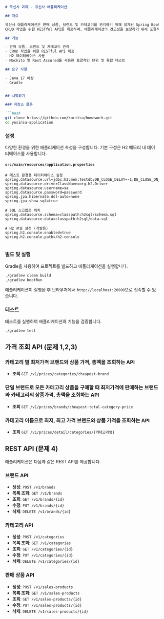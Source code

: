
```markdown
# 무신사 과제 - 유신사 애플리케이션

## 개요

유신사 애플리케이션은 판매 상품, 브랜드 및 카테고리를 관리하기 위해 설계된 Spring Boot 기반의 애플리케이션입니다. 
CRUD 작업을 위한 RESTful API를 제공하며, 애플리케이션의 견고성을 보장하기 위해 포괄적인 테스트를 포함하고 있습니다.

## 기능

- 판매 상품, 브랜드 및 카테고리 관리
- CRUD 작업을 위한 RESTful API 제공
- H2 데이터베이스 사용
- Mockito 및 Rest Assured를 사용한 포괄적인 단위 및 통합 테스트

## 요구 사항

- Java 17 이상
- Gradle


## 시작하기

### 저장소 클론

```bash
git clone https://github.com/koritsu/homework.git
cd yusinsa-application
```

### 설정

다양한 환경을 위한 애플리케이션 속성을 구성합니다. 기본 구성은 H2 메모리 내 데이터베이스를 사용합니다.

#### `src/main/resources/application.properties`

```properties
# 테스트 환경용 데이터베이스 설정
spring.datasource.url=jdbc:h2:mem:testdb;DB_CLOSE_DELAY=-1;DB_CLOSE_ON_EXIT=FALSE
spring.datasource.driverClassName=org.h2.Driver
spring.datasource.username=sa
spring.datasource.password=password
spring.jpa.hibernate.ddl-auto=none
spring.jpa.show-sql=true

# SQL 스크립트 위치
spring.datasource.schema=classpath:h2sql/schema.sql
spring.datasource.data=classpath:h2sql/data.sql

# H2 콘솔 설정 (개발용)
spring.h2.console.enabled=true
spring.h2.console.path=/h2-console


```

### 빌드 및 실행

Gradle을 사용하여 프로젝트를 빌드하고 애플리케이션을 실행합니다.

```bash
./gradlew clean build
./gradlew bootRun
```

애플리케이션이 실행된 후 브라우저에서 `http://localhost:20000`으로 접속할 수 있습니다.

### 테스트

테스트를 실행하여 애플리케이션의 기능을 검증합니다.

```bash
./gradlew test
```

## 가격 조회 API (문제 1,2,3)

### 카테고리 별 최저가격 브랜드와 상품 가격, 총액을 조회하는 API

- **조회** `GET /v1/prices/categories/cheapest-brand`

### 단일 브랜드로 모든 카테고리 상품을 구매할 때 최저가격에 판매하는 브랜드와 카테고리의 상품가격, 총액을 조회하는 API

- **조회** `GET /v1/prices/brands/cheapest-total-category-price`

### 카테고리 이름으로 최저, 최고 가격 브랜드와 상품 가격을 조회하는 API

- **조회** `GET /v1/prices/detail/categories/{카테고리명}`

## REST API (문제 4)

애플리케이션은 다음과 같은 REST API를 제공합니다.

### 브랜드 API

- **생성**: `POST /v1/brands`
- **목록 조회**: `GET /v1/brands`
- **조회**: `GET /v1/brands/{id}`
- **수정**: `PUT /v1/brands/{id}`
- **삭제**: `DELETE /v1/brands/{id}`

### 카테고리 API

- **생성**: `POST /v1/categories`
- **목록 조회**: `GET /v1/categories`
- **조회**: `GET /v1/categories/{id}`
- **수정**: `PUT /v1/categories/{id}`
- **삭제**: `DELETE /v1/categories/{id}`

### 판매 상품 API

- **생성**: `POST /v1/sales-products`
- **목록 조회**: `GET /v1/sales-products`
- **조회**: `GET /v1/sales-products/{id}`
- **수정**: `PUT /v1/sales-products/{id}`
- **삭제**: `DELETE /v1/sales-products/{id}`
